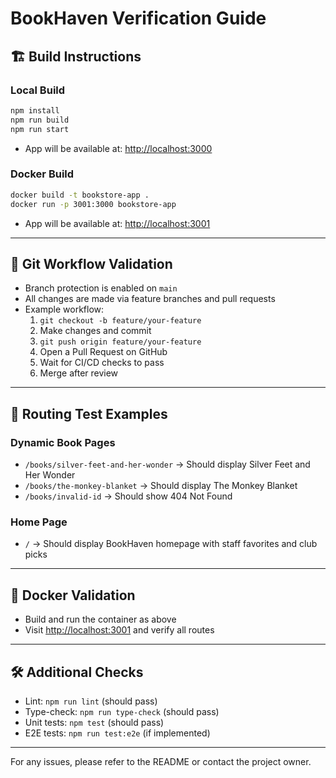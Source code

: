 # BookHaven Verification Guide

## 🏗️ Build Instructions

### Local Build
```bash
npm install
npm run build
npm run start
```
- App will be available at: [http://localhost:3000](http://localhost:3000)

### Docker Build
```bash
docker build -t bookstore-app .
docker run -p 3001:3000 bookstore-app
```
- App will be available at: [http://localhost:3001](http://localhost:3001)

---

## 🔄 Git Workflow Validation
- Branch protection is enabled on `main`
- All changes are made via feature branches and pull requests
- Example workflow:
  1. `git checkout -b feature/your-feature`
  2. Make changes and commit
  3. `git push origin feature/your-feature`
  4. Open a Pull Request on GitHub
  5. Wait for CI/CD checks to pass
  6. Merge after review

---

## 🧪 Routing Test Examples

### Dynamic Book Pages
- `/books/silver-feet-and-her-wonder` → Should display Silver Feet and Her Wonder
- `/books/the-monkey-blanket` → Should display The Monkey Blanket
- `/books/invalid-id` → Should show 404 Not Found

### Home Page
- `/` → Should display BookHaven homepage with staff favorites and club picks

---

## 🐳 Docker Validation
- Build and run the container as above
- Visit [http://localhost:3001](http://localhost:3001) and verify all routes

---

## 🛠️ Additional Checks
- Lint: `npm run lint` (should pass)
- Type-check: `npm run type-check` (should pass)
- Unit tests: `npm test` (should pass)
- E2E tests: `npm run test:e2e` (if implemented)

---

For any issues, please refer to the README or contact the project owner. 